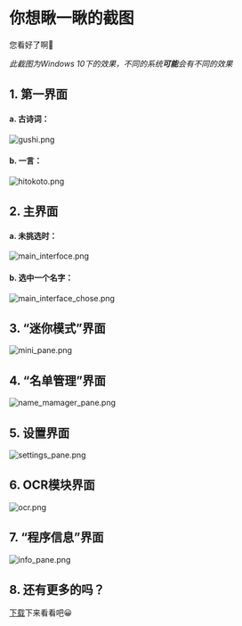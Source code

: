 # 你想瞅一瞅的截图
您看好了啊🧐

*此截图为Windows 10下的效果，不同的系统**可能**会有不同的效果*
## 1. 第一界面
#### a. 古诗词：

![gushi.png](https://i.loli.net/2020/05/04/1epMwgTNjC9X4lL.png)

#### b. 一言：

![hitokoto.png](https://i.loli.net/2020/05/04/95z3XM4lICvxiPQ.png)

## 2. 主界面
#### a. 未挑选时：

![main_interfoce.png](https://i.loli.net/2020/05/04/WfnsbLTqkcBvhCZ.png)

#### b. 选中一个名字：
![main_interface_chose.png](https://i.loli.net/2020/05/04/xvVuIzC51OsXjN3.png)

## 3. “迷你模式”界面
![mini_pane.png](https://i.loli.net/2020/05/04/y2rbYRHdfl8aQ1e.png)

## 4. “名单管理”界面
![name_mamager_pane.png](https://i.loli.net/2020/05/04/7JHnDdCKqgo3Ska.png)

## 5. 设置界面
![settings_pane.png](https://i.loli.net/2020/05/04/5FlSLMxGN6iDtTz.png)

## 6. OCR模块界面
![ocr.png](https://i.loli.net/2020/05/04/QosZRfKagl1IjNC.png)

## 7. “程序信息”界面
![info_pane.png](https://i.loli.net/2020/05/04/i8dHWVvpTCbylzj.png)

## 8. 还有更多的吗？
[下载](https://github.com/eatenid/dogename/releases "下载")下来看看吧😀